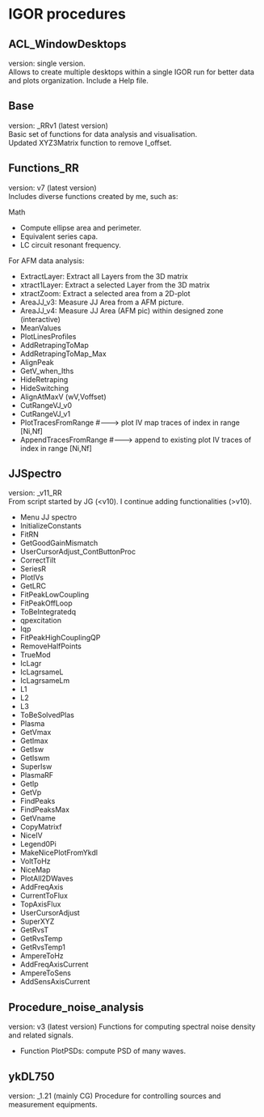# IGOR procedures

## ACL_WindowDesktops
version: single version.  
Allows to create multiple desktops within a single IGOR run for better data and plots organization. Include a Help file.  

## Base
version: _RRv1 (latest version)  
Basic set of functions for data analysis and visualisation.  
Updated XYZ3Matrix function to remove I_offset.  

## Functions_RR
version: v7 (latest version)  
Includes diverse functions created by me, such as:  

Math
- Compute ellipse area and perimeter.
- Equivalent series capa.
- LC circuit resonant frequency.

For AFM data analysis:
- ExtractLayer: Extract all Layers from the 3D matrix
- xtract1Layer: Extract a selected Layer from the 3D matrix
- xtractZoom: Extract a selected area from a 2D-plot
- AreaJJ_v3: Measure JJ Area from a AFM picture.
- AreaJJ_v4: Measure JJ Area (AFM pic) within designed zone (interactive)
- MeanValues
- PlotLinesProfiles
- AddRetrapingToMap
- AddRetrapingToMap_Max
- AlignPeak
- GetV_when_Iths
- HideRetraping
- HideSwitching
- AlignAtMaxV (wV,Voffset)
- CutRangeVJ_v0
- CutRangeVJ_v1
- PlotTracesFromRange #---> plot IV map traces of index in range [Ni,Nf] 
- AppendTracesFromRange #---> append to existing plot IV traces of index in range [Ni,Nf]



## JJSpectro
version: _v11_RR  
From script started by JG (<v10). I continue adding functionalities (>v10).  
- Menu JJ spectro
- InitializeConstants
- FitRN
- GetGoodGainMismatch
- UserCursorAdjust_ContButtonProc
- CorrectTilt
- SeriesR
- PlotIVs
- GetLRC
- FitPeakLowCoupling
- FitPeakOffLoop
- ToBeIntegratedq
- qpexcitation
- Iqp
- FitPeakHighCouplingQP
- RemoveHalfPoints
- TrueMod
- IcLagr
- IcLagrsameL
- IcLagrsameLm
- L1
- L2
- L3
- ToBeSolvedPlas
- Plasma
- GetVmax
- GetImax
- GetIsw
- GetIswm
- SuperIsw
- PlasmaRF
- GetIp
- GetVp
- FindPeaks
- FindPeaksMax
- GetVname
- CopyMatrixf
- NiceIV
- Legend0Pi
- MakeNicePlotFromYkdl
- VoltToHz
- NiceMap
- PlotAll2DWaves
- AddFreqAxis
- CurrentToFlux
- TopAxisFlux
- UserCursorAdjust
- SuperXYZ
- GetRvsT
- GetRvsTemp
- GetRvsTemp1
- AmpereToHz
- AddFreqAxisCurrent
- AmpereToSens
- AddSensAxisCurrent


## Procedure_noise_analysis
version: v3  (latest version)
Functions for computing spectral noise density and related signals.  
- Function PlotPSDs: compute PSD of many waves.

## ykDL750
version: _1.21 (mainly CG)
Procedure for controlling sources and measurement equipments.  

